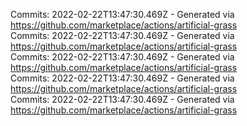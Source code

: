 Commits: 2022-02-22T13:47:30.469Z - Generated via https://github.com/marketplace/actions/artificial-grass
<br>
Commits: 2022-02-22T13:47:30.469Z - Generated via https://github.com/marketplace/actions/artificial-grass
<br>
Commits: 2022-02-22T13:47:30.469Z - Generated via https://github.com/marketplace/actions/artificial-grass
<br>
Commits: 2022-02-22T13:47:30.469Z - Generated via https://github.com/marketplace/actions/artificial-grass
<br>
Commits: 2022-02-22T13:47:30.469Z - Generated via https://github.com/marketplace/actions/artificial-grass
<br>
